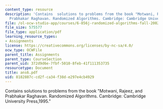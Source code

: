 ```yaml
---
content_type: resource
description: 'Contains  solutions to problems from the book "Motwani, Rajeez, and
  Prabhakar Raghavan. Randomized Algorithms. Cambridge: Cambridge University Press,1995."'
file: /ol-ocw-studio-app/courses/6-856j-randomized-algorithms-fall-2002/8182887ccd2fca34f38de297e4cb4929_ans6.pdf
file_size: 575577
file_type: application/pdf
learning_resource_types:
- Assignments
license: https://creativecommons.org/licenses/by-nc-sa/4.0/
ocw_type: OCWFile
parent_title: Assignments
parent_type: CourseSection
parent_uid: 372d9d6e-7fbf-5010-8feb-41f111353735
resourcetype: Document
title: ans6.pdf
uid: 8182887c-cd2f-ca34-f38d-e297e4cb4929
---
```

Contains  solutions to problems from the book "Motwani, Rajeez, and Prabhakar Raghavan. Randomized Algorithms. Cambridge: Cambridge University Press,1995."